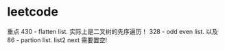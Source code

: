 # leetcode
重点
430 - flatten list. 实际上是二叉树的先序遍历！
328 - odd even list. 以及 86 - partion list. list2 next 需要置空!
